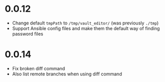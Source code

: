 # 0.0.12

- Change default `tmpPath` to `/tmp/vault_editor/` (was previously `./tmp`)
- Support Ansible config files and make them the default way of finding password files

# 0.0.14

- Fix broken diff command
- Also list remote branches when using diff command
